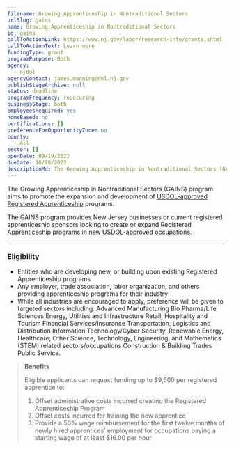 ```yaml
---
filename: Growing Apprenticeship in Nontraditional Sectors
urlSlug: gains
name: Growing Apprenticeship in Nontraditional Sectors
id: gains
callToActionLink: https://www.nj.gov/labor/research-info/grants.shtml
callToActionText: Learn more
fundingType: grant
programPurpose: Both
agency:
  - njdol
agencyContact: james.manning@dol.nj.gov
publishStageArchive: null
status: deadline
programFrequency: reoccuring
businessStage: both
employeesRequired: yes
homeBased: no
certifications: []
preferenceForOpportunityZone: no
county:
  - All
sector: []
openDate: 09/19/2022
dueDate: 10/28/2022
descriptionMd: The Growing Apprenticeship in Nontraditional Sectors (GAINS) program aims to promote the expansion and development of [USDOL-approved Registered Apprenticeship](https://www.apprenticeship.gov/employers/registered-apprenticeship-program) programs.
---
```


The Growing Apprenticeship in Nontraditional Sectors (GAINS) program aims to promote the expansion and development of [USDOL-approved Registered Apprenticeship](https://www.apprenticeship.gov/employers/registered-apprenticeship-program) programs.

The GAINS program provides New Jersey businesses or current registered apprenticeship sponsors looking to create or expand Registered Apprenticeship programs in new [USDOL-approved occupations](https://www.apprenticeship.gov/apprenticeship-occupations).

---

### Eligibility

- Entities who are developing new, or building upon existing Registered Apprenticeship programs
- Any employer, trade association, labor organization, and others providing apprenticeship programs for their industry
- While all industries are encouraged to apply, preference will be given to targeted sectors including: Advanced Manufacturing Bio Pharma/Life Sciences Energy, Utilities and Infrastructure Retail, Hospitality and Tourism Financial Services/Insurance Transportation, Logistics and Distribution Information Technology/Cyber Security, Renewable Energy, Healthcare, Other Science, Technology, Engineering, and Mathematics (STEM) related sectors/occupations Construction & Building Trades Public Service.

> **Benefits**
>
> Eligible applicants can request funding up to $9,500 per registered apprentice to:
>
> 1. Offset administrative costs incurred creating the Registered Apprenticeship Program
> 2. Offset costs incurred for training the new apprentice
> 3. Provide a 50% wage reimbursement for the first twelve months of newly hired apprentices’ employment for occupations paying a starting wage of at least $16.00 per hour
